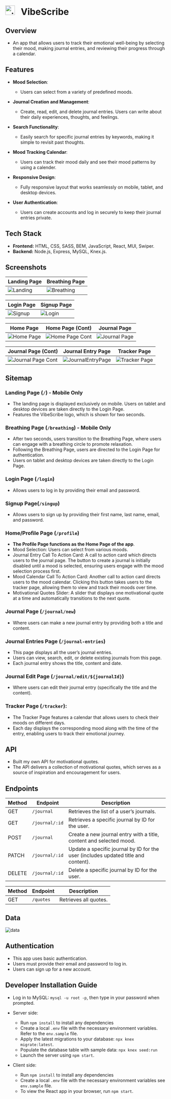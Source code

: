 # <img src="./src/assets/logo/vibe-scribe-logo.svg" alt="vibescribe" width="30px" style = "margin-left: 0; margin-right:12px"/> VibeScribe

## Overview

- An app that allows users to track their emotional well-being by selecting their mood, making journal entries, and reviewing their progress through a calendar.

## Features

- **Mood Selection**:

  - Users can select from a variety of predefined moods.

- **Journal Creation and Management**:

  - Create, read, edit, and delete journal entries. Users can write about their daily experiences, thoughts, and feelings.

- **Search Functionality**:

  - Easily search for specific journal entries by keywords, making it simple to revisit past thoughts.

- **Mood Tracking Calendar**:

  - Users can track their mood daily and see their mood patterns by using a calender.

- **Responsive Design**:

  - Fully responsive layout that works seamlessly on mobile, tablet, and desktop devices.

- **User Authentication**:

  - Users can create accounts and log in securely to keep their journal entries private.

## Tech Stack

- **Frontend:** HTML, CSS, SASS, BEM, JavaScript, React, MUI, Swiper.
- **Backend:** Node.js, Express, MySQL, Knex.js.

## Screenshots

| Landing Page                                     | Breathing Page                                   |
| ------------------------------------------------ | ------------------------------------------------ |
| ![Landing](./src/assets/images/landingpage.jpeg) | ![Breathing](./src/assets/images/breathing.jpeg) |

| Login Page                                | Signup Page                               |
| ----------------------------------------- | ----------------------------------------- |
| ![Signup](./src/assets/images/login.jpeg) | ![Login](./src/assets/images/signup.jpeg) |

| Home Page                                       | Home Page (Cont)                                          | Journal Page                                          |
| ----------------------------------------------- | --------------------------------------------------------- | ----------------------------------------------------- |
| ![Home Page](./src/assets/images/homepage.jpeg) | ![Home Page Cont](<./src/assets/images/homepage(2).jpeg>) | ![Journal Page](./src/assets/images/journalpage.jpeg) |

| Journal Page (Cont)                                             | Journal Entry Page                                            | Tracker Page                                     |
| --------------------------------------------------------------- | ------------------------------------------------------------- | ------------------------------------------------ |
| ![Journal Page Cont](<./src/assets/images/journalpage(2).jpeg>) | ![JournalEntryPage](./src/assets/images/journal-entries.jpeg) | ![Tracker Page](./src/assets/images/tracker.jpg) |

## Sitemap

### Landing Page (`/`) - Mobile Only

- The landing page is displayed exclusively on mobile. Users on tablet and desktop devices are taken directly to the Login Page.
- Features the VibeScribe logo, which is shown for two seconds.

### Breathing Page (`/breathing`) - Mobile Only

- After two seconds, users transition to the Breathing Page, where users can engage with a breathing circle to promote relaxation.
- Following the Breathing Page, users are directed to the Login Page for authentication.
- Users on tablet and desktop devices are taken directly to the Login Page.

### Login Page (`/login`)

- Allows users to log in by providing their email and password.

### Signup Page(`/singup`)

- Allows users to sign up by providing their first name, last name, email, and password.

### Home/Profile Page (`/profile`)

- **The Profile Page functions as the Home Page of the app**.
- Mood Selection: Users can select from various moods.
- Journal Entry Call To Action Card: A call to action card which directs users to the journal page. The button to create a journal is initially disabled until a mood is selected, ensuring users engage with the mood selection process first.
- Mood Calendar Call To Action Card: Another call to action card directs users to the mood calendar. Clicking this button takes users to the tracker page, allowing them to view and track their moods over time.
- Motivational Quotes Slider: A slider that displays one motivational quote at a time and automatically transitions to the next quote.

### Journal Page (`/journal/new`)

- Where users can make a new journal entry by providing both a title and content.

### Journal Entries Page (`/journal-entries`)

- This page displays all the user’s journal entries.
- Users can view, search, edit, or delete existing journals from this page.
- Each journal entry shows the title, content and date.

### Journal Edit Page (`/journal/edit/${journalId}`)

- Where users can edit their journal entry (specifically the title and the content).

### Tracker Page (`/tracker`):

- The Tracker Page features a calendar that allows users to check their moods on different days.
- Each day displays the corresponding mood along with the time of the entry, enabling users to track their emotional journey.

## API

- Built my own API for motivational quotes.
- The API delivers a collection of motivational quotes, which serves as a source of inspiration and encouragement for users.

## Endpoints

| Method | Endpoint       | Description                                                                        |
| ------ | -------------- | ---------------------------------------------------------------------------------- |
| GET    | `/journal`     | Retrieves the list of a user’s journals.                                           |
| GET    | `/journal/:id` | Retrieves a specific journal by ID for the user.                                   |
| POST   | `/journal`     | Create a new journal entry with a title, content and selected mood.                |
| PATCH  | `/journal/:id` | Update a specific journal by ID for the user (includes updated title and content). |
| DELETE | `/journal/:id` | Delete a specific journal by ID for the user.                                      |

| Method | Endpoint  | Description           |
| ------ | --------- | --------------------- |
| GET    | `/quotes` | Retrieves all quotes. |

## Data

![data](./src/assets/images/data.jpg)

## Authentication

- This app uses basic authentication.
- Users must provide their email and password to log in.
- Users can sign up for a new account.

## Developer Installation Guide

- Log in to MySQL: `mysql -u root -p`, then type in your password when prompted.

- Server side:

  - Run `npm install` to install any dependencies
  - Create a local `.env` file with the necessary environment variables. Refer to the `env.sample` file.
  - Apply the latest migrations to your database: `npx knex migrate:latest`.
  - Populate the database table with sample data: `npx knex seed:run`
  - Launch the server using `npm start`.

- Client side:
  - Run `npm install` to install any dependencies
  - Create a local `.env` file with the necessary environment variables see `env.sample` file.
  - To view the React app in your browser, run `npm start`.
